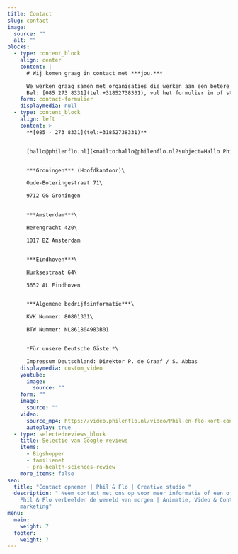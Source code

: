 ```yaml
---
title: Contact
slug: contact
image:
  source: ""
  alt: ""
blocks:
  - type: content_block
    align: center
    content: |-
      # Wij komen graag in contact met ***jou.***

      We werken graag samen met organisaties die werken aan een betere wereld.\
      Bel: [085 273 8331](tel:+31852738331), vul het formulier in of stuur ons een e-mail op [hallo@philenflo.nl](mailto:hallo@philenflo.nl)
    form: contact-formulier
    displaymedia: null
  - type: content_block
    align: left
    content: >-
      **[085 - 273 8331](tel:+31852738331)**


      [hallo@philenflo.nl](<mailto:hallo@philenflo.nl?subject=Hallo Phil en Flo>)


      ***Groningen*** (Hoofdkantoor)\

      Oude-Boteringestraat 71\

      9712 GG Groningen


      ***Amsterdam***\

      Herengracht 420\

      1017 BZ Amsterdam


      ***Eindhoven***\

      Hurksestraat 64\

      5652 AL Eindhoven


      ***Algemene bedrijfsinformatie***\

      KVK Nummer: 80801331\

      BTW Nummer: NL861804983B01


      *Für unsere Deutsche Gäste:*\

      Impressum Deutschland: Direktor P. de Graaf / S. Abbas
    displaymedia: custom_video
    youtube:
      image:
        source: ""
    form: ""
    image:
      source: ""
    video:
      source_mp4: https://video.philenflo.nl/video/Phil-en-flo-kort-contact2.mp4
      autoplay: true
  - type: selectedreviews_block
    title: Selectie van Google reviews
    items:
      - Bigshopper
      - familienet
      - pra-health-sciences-review
    more_items: false
seo:
  title: "Contact opnemen | Phil & Flo | Creative studio "
  description: " Neem contact met ons op voor meer informatie of een offerte |
    Phil & Flo verbeelden de wereld van morgen | Animatie, Video & Content
    marketing"
menu:
  main:
    weight: 7
  footer:
    weight: 7
---
```

